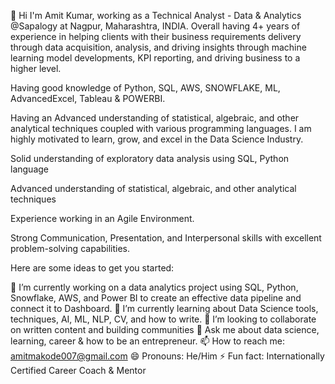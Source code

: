 👋 Hi I'm Amit Kumar, working as a Technical Analyst - Data & Analytics @Sapalogy at Nagpur, Maharashtra, INDIA.
Overall having 4+ years of experience in helping clients with their business requirements delivery through data acquisition, analysis, and driving insights through machine learning model developments, KPI reporting, and driving business to a higher level.

Having good knowledge of Python, SQL, AWS, SNOWFLAKE, ML, AdvancedExcel, Tableau & POWERBI.

Having an Advanced understanding of statistical, algebraic, and other analytical techniques coupled with various programming languages. I am highly motivated to learn, grow, and excel in the Data Science Industry.

Solid understanding of exploratory data analysis using SQL, Python language

Advanced understanding of statistical, algebraic, and other analytical techniques

Experience working in an Agile Environment.

Strong Communication, Presentation, and Interpersonal skills with excellent problem-solving capabilities.

Here are some ideas to get you started:

🔭 I’m currently working on a data analytics project using SQL, Python, Snowflake, AWS, and Power BI to create an effective data pipeline and connect it to Dashboard.
🌱 I’m currently learning about Data Science tools, techniques, AI, ML, NLP, CV, and how to write.
👯 I’m looking to collaborate on written content and building communities
💬 Ask me about data science, learning, career & how to be an entrepreneur.
📫 How to reach me: amitmakode007@gmail.com
😄 Pronouns: He/Him
⚡ Fun fact: Internationally Certified Career Coach & Mentor
